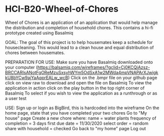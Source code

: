 # HCI-B20-Wheel-of-Chores
Wheel of Chores is an application of an application that would help manage the distribution and completion of household chores. This contains a hi-fi prototype created using Basalmiq

GOAL: 
The goal of this project is to help housemates keep a schedule for housecleaning. This would lead to a clean house and equal distribution of chores between housemates. 

PREPARATION FOR USE:
Make sure you have Basalmiq downloaded onto your computer (https://balsamiq.com/wireframes/?gclid=Cj0KCQiAzsz-BRCCARIsANotFgOReMzuSxsyhWYm5OdSxA1w2MWda4mpVNAPArXJwigkkU8bYCw9ajYaAqprEALw_wcB)
Click on the .bmpr file on your github page
click on view raw to download and open the file on Basalmiq	
To view the application in action click on the play button in the top right corner of Basalmiq
To select if you wish to view the application as a runthrough or as a user test

USE:
Sign up or login as BigBird, this is hardcoded into the wireframe
On the home page, state that you have completed your two chores
Go to "My house" page
Create a new chore where:
		 name = water plants
		 frequency of completion = 3 days
		 first due date = 11/30/2020
		 select order = random
		 share with household = checked
Go back to "my home" page
Log out 

		
	

	

